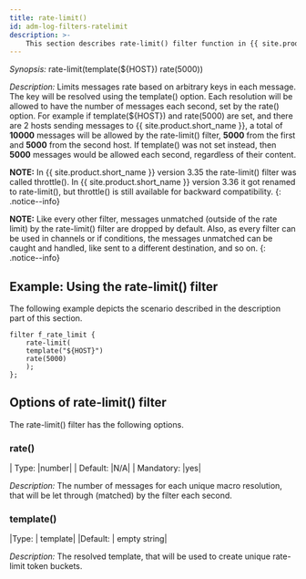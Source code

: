 ```yaml
---
title: rate-limit()
id: adm-log-filters-ratelimit
description: >-
	This section describes rate-limit() filter function in {{ site.product.short_name }}.
---
```


*Synopsis:* rate-limit(template(${HOST}) rate(5000))

*Description:* Limits messages rate based on arbitrary keys in each
message. The key will be resolved using the template() option. Each
resolution will be allowed to have the number of messages each second,
set by the rate() option. For example if template(${HOST}) and rate(5000)
are set, and there are 2 hosts sending messages to {{ site.product.short_name }}, a
total of **10000** messages will be allowed by the rate-limit() filter,
**5000** from the first and **5000** from the second host. If template()
was not set instead, then **5000** messages would be allowed each
second, regardless of their content.

**NOTE:** In {{ site.product.short_name }} version 3.35 the rate-limit() filter was called
throttle(). In {{ site.product.short_name }} version 3.36 it got renamed to
rate-limit(), but throttle() is still available for backward
compatibility.
{: .notice--info}

**NOTE:** Like every other filter, messages unmatched (outside of the rate
limit) by the rate-limit() filter are dropped by default. Also, as every
filter can be used in channels or if conditions, the messages unmatched
can be caught and handled, like sent to a different destination, and so
on.
{: .notice--info}

## Example: Using the rate-limit() filter

The following example depicts the scenario described in the description
part of this section.

```config
filter f_rate_limit {
    rate-limit(
    template("${HOST}")
    rate(5000)
    );
};
```

## Options of rate-limit() filter

The rate-limit() filter has the following options.

### rate()

|  Type:        |number|
|  Default:     |N/A|
|  Mandatory:   |yes|

*Description:* The number of messages for each unique macro resolution,
that will be let through (matched) by the filter each second.

### template()

|Type:    |  template|
|Default: |  empty string|

*Description:* The resolved template, that will be used to create unique
rate-limit token buckets.
